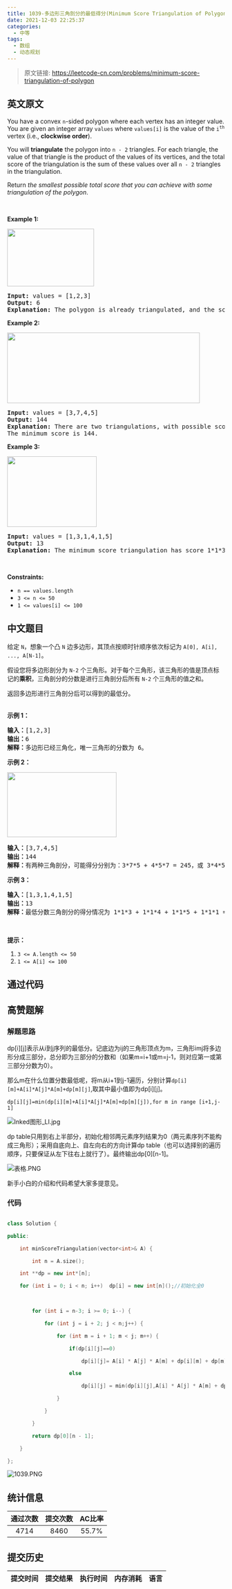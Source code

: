 ```yaml
---
title: 1039-多边形三角剖分的最低得分(Minimum Score Triangulation of Polygon)
date: 2021-12-03 22:25:37
categories:
  - 中等
tags:
  - 数组
  - 动态规划
---
```


> 原文链接: https://leetcode-cn.com/problems/minimum-score-triangulation-of-polygon


## 英文原文
<div><p>You have a convex <code>n</code>-sided polygon where each vertex has an integer value. You are given an integer array <code>values</code> where <code>values[i]</code> is the value of the <code>i<sup>th</sup></code> vertex (i.e., <strong>clockwise order</strong>).</p>

<p>You will <strong>triangulate</strong> the polygon into <code>n - 2</code> triangles. For each triangle, the value of that triangle is the product of the values of its vertices, and the total score of the triangulation is the sum of these values over all <code>n - 2</code> triangles in the triangulation.</p>

<p>Return <em>the smallest possible total score that you can achieve with some triangulation of the polygon</em>.</p>

<p>&nbsp;</p>
<p><strong>Example 1:</strong></p>
<img alt="" src="https://assets.leetcode.com/uploads/2021/02/25/shape1.jpg" style="width: 201px; height: 133px;" />
<pre>
<strong>Input:</strong> values = [1,2,3]
<strong>Output:</strong> 6
<strong>Explanation:</strong> The polygon is already triangulated, and the score of the only triangle is 6.
</pre>

<p><strong>Example 2:</strong></p>
<img alt="" src="https://assets.leetcode.com/uploads/2021/02/25/shape2.jpg" style="width: 446px; height: 163px;" />
<pre>
<strong>Input:</strong> values = [3,7,4,5]
<strong>Output:</strong> 144
<strong>Explanation:</strong> There are two triangulations, with possible scores: 3*7*5 + 4*5*7 = 245, or 3*4*5 + 3*4*7 = 144.
The minimum score is 144.
</pre>

<p><strong>Example 3:</strong></p>
<img alt="" src="https://assets.leetcode.com/uploads/2021/02/25/shape3.jpg" style="width: 207px; height: 163px;" />
<pre>
<strong>Input:</strong> values = [1,3,1,4,1,5]
<strong>Output:</strong> 13
<strong>Explanation:</strong> The minimum score triangulation has score 1*1*3 + 1*1*4 + 1*1*5 + 1*1*1 = 13.
</pre>

<p>&nbsp;</p>
<p><strong>Constraints:</strong></p>

<ul>
	<li><code>n == values.length</code></li>
	<li><code>3 &lt;= n &lt;= 50</code></li>
	<li><code>1 &lt;= values[i] &lt;= 100</code></li>
</ul>
</div>

## 中文题目
<div><p>给定&nbsp;<code>N</code>，想象一个凸&nbsp;<code>N</code>&nbsp;边多边形，其顶点按顺时针顺序依次标记为&nbsp;<code>A[0], A[i], ..., A[N-1]</code>。</p>

<p>假设您将多边形剖分为 <code>N-2</code> 个三角形。对于每个三角形，该三角形的值是顶点标记的<strong>乘积</strong>，三角剖分的分数是进行三角剖分后所有 <code>N-2</code> 个三角形的值之和。</p>

<p>返回多边形进行三角剖分后可以得到的最低分。<br>
&nbsp;</p>

<ol>
</ol>

<p><strong>示例 1：</strong></p>

<pre><strong>输入：</strong>[1,2,3]
<strong>输出：</strong>6
<strong>解释：</strong>多边形已经三角化，唯一三角形的分数为 6。
</pre>

<p><strong>示例 2：</strong></p>

<p><img alt="" src="https://assets.leetcode-cn.com/aliyun-lc-upload/uploads/2019/05/03/minimum-score-triangulation-of-polygon-1.png" style="height: 150px; width: 253px;"></p>

<pre><strong>输入：</strong>[3,7,4,5]
<strong>输出：</strong>144
<strong>解释：</strong>有两种三角剖分，可能得分分别为：3*7*5 + 4*5*7 = 245，或 3*4*5 + 3*4*7 = 144。最低分数为 144。
</pre>

<p><strong>示例 3：</strong></p>

<pre><strong>输入：</strong>[1,3,1,4,1,5]
<strong>输出：</strong>13
<strong>解释：</strong>最低分数三角剖分的得分情况为 1*1*3 + 1*1*4 + 1*1*5 + 1*1*1 = 13。
</pre>

<p>&nbsp;</p>

<p><strong>提示：</strong></p>

<ol>
	<li><code>3 &lt;= A.length &lt;= 50</code></li>
	<li><code>1 &lt;= A[i] &lt;= 100</code></li>
</ol>
</div>

## 通过代码
<RecoDemo>
</RecoDemo>


## 高赞题解
### 解题思路
dp[i][j]表示从i到j序列的最低分。记底边为ij的三角形顶点为m，三角形imj将多边形分成三部分，总分即为三部分的分数和（如果m=i+1或m=j-1，则对应第一或第三部分分数为0）。
那么m在什么位置分数最低呢，将m从i+1到j-1遍历，分别计算`dp[i][m]+A[i]*A[j]*A[m]+dp[m][j]`,取其中最小值即为dp[i][j]。
`dp[i][j]=min(dp[i][m]+A[i]*A[j]*A[m]+dp[m][j]),for m in range [i+1,j-1]`
![Inked图形_LI.jpg](../images/minimum-score-triangulation-of-polygon-0.jpg)

dp table只用到右上半部分，初始化相邻两元素序列结果为0（两元素序列不能构成三角形）；采用自底向上、自左向右的方向计算dp table（也可以选择别的遍历顺序，只要保证从左下往右上就行了）。最终输出dp[0][n-1]。
![表格.PNG](../images/minimum-score-triangulation-of-polygon-1.png)

新手小白的介绍和代码希望大家多提意见。


### 代码

```cpp
class Solution {                                                                                                                                                                                               
public:
    int minScoreTriangulation(vector<int>& A) {
        int n = A.size();
	int **dp = new int*[n];
	for (int i = 0; i < n; i++)  dp[i] = new int[n]();//初始化全0
        
        for (int i = n-3; i >= 0; i--) {
            for (int j = i + 2; j < n;j++) {
                for (int m = i + 1; m < j; m++) {
                    if(dp[i][j]==0) 
                        dp[i][j]= A[i] * A[j] * A[m] + dp[i][m] + dp[m][j];
                    else 
                        dp[i][j] = min(dp[i][j],A[i] * A[j] * A[m] + dp[i][m] + dp[m][j]);
                }
            }
        }
        return dp[0][n - 1];
    }
};
```
![1039.PNG](../images/minimum-score-triangulation-of-polygon-2.png)



## 统计信息
| 通过次数 | 提交次数 | AC比率 |
| :------: | :------: | :------: |
|    4714    |    8460    |   55.7%   |

## 提交历史
| 提交时间 | 提交结果 | 执行时间 |  内存消耗  | 语言 |
| :------: | :------: | :------: | :--------: | :--------: |
